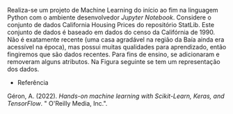 Realiza-se um projeto de Machine Learning do início ao fim na linguagem Python com o ambiente desenvolvedor *Jupyter Notebook*. 
Considere o conjunto de dados California Housing Prices do repositório StatLib. Este conjunto de dados é baseado em dados do censo da Califórnia de 1990. Não é exatamente recente (uma casa agradável na região da Baía ainda era acessível na época), mas possui muitas qualidades para aprendizado, então fingiremos que são dados recentes. Para fins de ensino, se adicionaram e removeram alguns atributos. Na Figura seguinte se tem um representação dos dados.

- Referência 

Géron, A. (2022). *Hands-on machine learning with Scikit-Learn, Keras, and TensorFlow*. " O'Reilly Media, Inc.".

